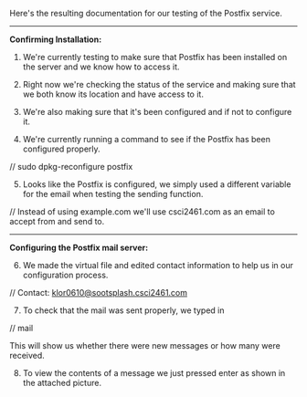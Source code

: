 
Here's the resulting documentation for our testing of the Postfix service.


--------------------------------------------


**Confirming Installation:**

1. We're currently testing to make sure that Postfix has been installed on the server and we know how to access it.

2. Right now we're checking the status of the service and making sure that we both know its location and have access to it.

3. We're also making sure that it's been configured and if not to configure it.

4. We're currently running a command to see if the Postfix has been configured properly.

// sudo dpkg-reconfigure postfix

5. Looks like the Postfix is configured, we simply used a different variable for the email when testing the sending function.

// Instead of using example.com we'll use csci2461.com as an email to accept from and send to.


--------------------------------------------


**Configuring the Postfix mail server:**


6. We made the virtual file and edited contact information to help us in our configuration process.

// Contact: klor0610@sootsplash.csci2461.com 

7. To check that the mail was sent properly, we typed in

// mail

This will show us whether there were new messages or how many were received.

8. To view the contents of a message we just pressed enter as shown in the attached picture.
